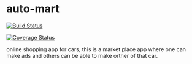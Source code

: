 # auto-mart
 
[![Build Status](https://travis-ci.org/harerakalex/auto-mart.svg?branch=develop)](https://travis-ci.org/harerakalex/auto-mart)

[![Coverage Status](https://coveralls.io/repos/github/harerakalex/auto-mart/badge.svg?branch=develop)](https://coveralls.io/github/harerakalex/auto-mart?branch=develop)

online shopping app for cars, this is a market place app where one can make ads and others can be able to make orther of that car.


